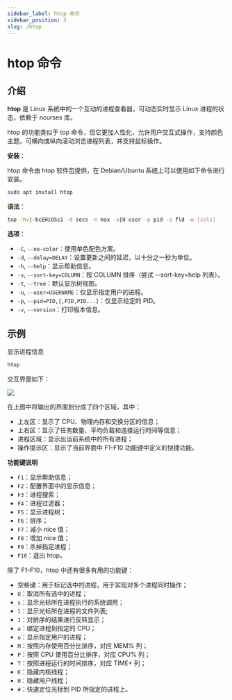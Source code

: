 ```yaml
---
sidebar_label: htop 命令
sidebar_position: 3
slug: /htop
---
```


# htop 命令



## 介绍

**htop** 是 Linux 系统中的一个互动的进程查看器，可动态实时显示 Linux 进程的状态，依赖于 ncurses 库。

htop 的功能类似于 top 命令，但它更加人性化，允许用户交互式操作，支持颜色主题，可横向或纵向滚动浏览进程列表，并支持鼠标操作。

**安装**：

htop 命令由 htop 软件包提供，在 Debian/Ubuntu 系统上可以使用如下命令进行安装。

```bash
sudo apt install htop
```

**语法**：

```bash
top -hv|-bcEHiOSs1 -d secs -n max -u|U user -p pid -o fld -w [cols]
```

**选项**：

- `-C`, `--no-color`：使用单色配色方案。
- `-d`, `--delay=DELAY`：设置更新之间的延迟，以十分之一秒为单位。
- `-h`, `--help`：显示帮助信息。
- `-s`, `--sort-key=COLUMN`：按 COLUMN 排序（尝试 --sort-key=help 列表）。
- `-t`, `--tree`：默认显示树视图。
- `-u`, `--user=USERNAME`：仅显示指定用户的进程。
- `-p`, `--pid=PID,[,PID,PID...]`：仅显示给定的 PID。
- `-v`, `--version`：打印版本信息。



## 示例

显示进程信息

```bash
htop
```

交互界面如下：

![](https://static.getiot.tech/linux-htop-command.png#center)

在上图中将输出的界面划分成了四个区域，其中：

- 上左区：显示了 CPU、物理内存和交换分区的信息；
- 上右区：显示了任务数量、平均负载和连接运行时间等信息；
- 进程区域：显示出当前系统中的所有进程；
- 操作提示区：显示了当前界面中 F1-F10 功能键中定义的快捷功能。

**功能键说明**

- `F1`：显示帮助信息；
- `F2`：配置界面中的显示信息；
- `F3`：进程搜索；
- `F4`：进程过滤器；
- `F5`：显示进程树；
- `F6`：排序；
- `F7`：减小 nice 值；
- `F8`：增加 nice 值；
- `F9`：杀掉指定进程；
- `F10`：退出 htop。

除了 F1-F10，htop 中还有很多有用的功能键：

- 空格键：用于标记选中的进程，用于实现对多个进程同时操作；
- `U`：取消所有选中的进程；
- `s`：显示光标所在进程执行的系统调用；
- `l`：显示光标所在进程的文件列表; 
- `I`：对排序的结果进行反转显示；
- `a`：绑定进程到指定的 CPU；
- `u`：显示指定用户的进程；
- `M`：按照内存使用百分比排序，对应 MEM% 列；
- `P`：按照 CPU 使用百分比排序，对应 CPU% 列；
- `T`：按照进程运行的时间排序，对应 TIME+ 列；
- `K`：隐藏内核线程；
- `H`：隐藏用户线程；
- `#`：快速定位光标到 PID 所指定的进程上。

